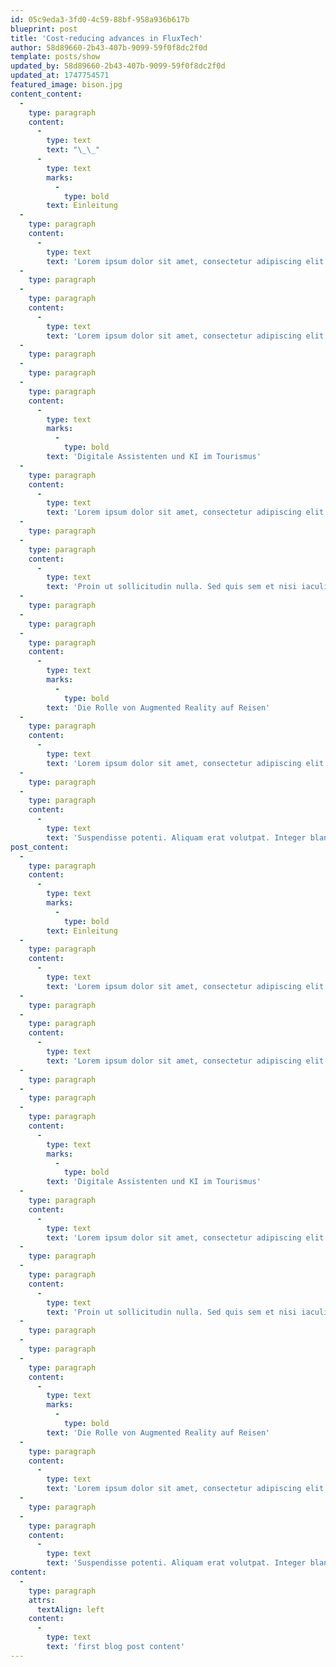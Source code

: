 ```yaml
---
id: 05c9eda3-3fd0-4c59-88bf-958a936b617b
blueprint: post
title: 'Cost-reducing advances in FluxTech'
author: 58d89660-2b43-407b-9099-59f0f8dc2f0d
template: posts/show
updated_by: 58d89660-2b43-407b-9099-59f0f8dc2f0d
updated_at: 1747754571
featured_image: bison.jpg
content_content:
  -
    type: paragraph
    content:
      -
        type: text
        text: "\_\_"
      -
        type: text
        marks:
          -
            type: bold
        text: Einleitung
  -
    type: paragraph
    content:
      -
        type: text
        text: 'Lorem ipsum dolor sit amet, consectetur adipiscing elit. Sed vitae eros vitae justo pretium vehicula. Nullam luctus sapien vel lorem malesuada, in fermentum mauris tincidunt. Phasellus fermentum nisi ut turpis iaculis tincidunt. Curabitur laoreet eu lectus sed vehicula. Aenean finibus finibus neque, ut eleifend magna posuere non. Sed ut perspiciatis unde omnis iste natus error sit voluptatem accusantium doloremque laudantium.'
  -
    type: paragraph
  -
    type: paragraph
    content:
      -
        type: text
        text: 'Lorem ipsum dolor sit amet, consectetur adipiscing elit. Morbi sit amet ante nec ipsum accumsan consequat. Sed dapibus sapien sed facilisis sagittis. Nam id sapien eget turpis fringilla fermentum. Pellentesque habitant morbi tristique senectus et netus et malesuada fames ac turpis egestas. Integer quis erat a diam tincidunt tincidunt.'
  -
    type: paragraph
  -
    type: paragraph
  -
    type: paragraph
    content:
      -
        type: text
        marks:
          -
            type: bold
        text: 'Digitale Assistenten und KI im Tourismus'
  -
    type: paragraph
    content:
      -
        type: text
        text: 'Lorem ipsum dolor sit amet, consectetur adipiscing elit. Vestibulum viverra sem sit amet tortor tincidunt, ut eleifend lorem fringilla. Integer feugiat, justo vitae posuere egestas, turpis lorem tristique ex, vel varius ligula nunc sed neque. In ut fermentum nisi. Mauris imperdiet felis non nunc vulputate, in porta eros facilisis.'
  -
    type: paragraph
  -
    type: paragraph
    content:
      -
        type: text
        text: 'Proin ut sollicitudin nulla. Sed quis sem et nisi iaculis convallis. In at diam at tortor laoreet sollicitudin. Vestibulum vel malesuada turpis. Duis posuere, nulla in ullamcorper mattis, velit velit facilisis felis, vitae fermentum diam magna a ante.'
  -
    type: paragraph
  -
    type: paragraph
  -
    type: paragraph
    content:
      -
        type: text
        marks:
          -
            type: bold
        text: 'Die Rolle von Augmented Reality auf Reisen'
  -
    type: paragraph
    content:
      -
        type: text
        text: 'Lorem ipsum dolor sit amet, consectetur adipiscing elit. Nunc a sapien at velit malesuada dignissim. Curabitur porta eros sed felis sagittis, nec suscipit sapien tempor. Ut tincidunt fermentum nunc, sit amet malesuada augue ullamcorper non. Pellentesque nec ligula vel sapien lacinia imperdiet.'
  -
    type: paragraph
  -
    type: paragraph
    content:
      -
        type: text
        text: 'Suspendisse potenti. Aliquam erat volutpat. Integer blandit, magna non fringilla congue, metus risus laoreet sem, vitae feugiat ipsum lacus at magna. Praesent ac purus nec nulla rhoncus aliq'
post_content:
  -
    type: paragraph
    content:
      -
        type: text
        marks:
          -
            type: bold
        text: Einleitung
  -
    type: paragraph
    content:
      -
        type: text
        text: 'Lorem ipsum dolor sit amet, consectetur adipiscing elit. Sed vitae eros vitae justo pretium vehicula. Nullam luctus sapien vel lorem malesuada, in fermentum mauris tincidunt. Phasellus fermentum nisi ut turpis iaculis tincidunt. Curabitur laoreet eu lectus sed vehicula. Aenean finibus finibus neque, ut eleifend magna posuere non. Sed ut perspiciatis unde omnis iste natus error sit voluptatem accusantium doloremque laudantium.'
  -
    type: paragraph
  -
    type: paragraph
    content:
      -
        type: text
        text: 'Lorem ipsum dolor sit amet, consectetur adipiscing elit. Morbi sit amet ante nec ipsum accumsan consequat. Sed dapibus sapien sed facilisis sagittis. Nam id sapien eget turpis fringilla fermentum. Pellentesque habitant morbi tristique senectus et netus et malesuada fames ac turpis egestas. Integer quis erat a diam tincidunt tincidunt.'
  -
    type: paragraph
  -
    type: paragraph
  -
    type: paragraph
    content:
      -
        type: text
        marks:
          -
            type: bold
        text: 'Digitale Assistenten und KI im Tourismus'
  -
    type: paragraph
    content:
      -
        type: text
        text: 'Lorem ipsum dolor sit amet, consectetur adipiscing elit. Vestibulum viverra sem sit amet tortor tincidunt, ut eleifend lorem fringilla. Integer feugiat, justo vitae posuere egestas, turpis lorem tristique ex, vel varius ligula nunc sed neque. In ut fermentum nisi. Mauris imperdiet felis non nunc vulputate, in porta eros facilisis.'
  -
    type: paragraph
  -
    type: paragraph
    content:
      -
        type: text
        text: 'Proin ut sollicitudin nulla. Sed quis sem et nisi iaculis convallis. In at diam at tortor laoreet sollicitudin. Vestibulum vel malesuada turpis. Duis posuere, nulla in ullamcorper mattis, velit velit facilisis felis, vitae fermentum diam magna a ante.'
  -
    type: paragraph
  -
    type: paragraph
  -
    type: paragraph
    content:
      -
        type: text
        marks:
          -
            type: bold
        text: 'Die Rolle von Augmented Reality auf Reisen'
  -
    type: paragraph
    content:
      -
        type: text
        text: 'Lorem ipsum dolor sit amet, consectetur adipiscing elit. Nunc a sapien at velit malesuada dignissim. Curabitur porta eros sed felis sagittis, nec suscipit sapien tempor. Ut tincidunt fermentum nunc, sit amet malesuada augue ullamcorper non. Pellentesque nec ligula vel sapien lacinia imperdiet.'
  -
    type: paragraph
  -
    type: paragraph
    content:
      -
        type: text
        text: 'Suspendisse potenti. Aliquam erat volutpat. Integer blandit, magna non fringilla congue, metus risus laoreet sem, vitae feugiat ipsum lacus at magna. Praesent ac purus nec nulla rhoncus aliq'
content:
  -
    type: paragraph
    attrs:
      textAlign: left
    content:
      -
        type: text
        text: 'first blog post content'
---
```

